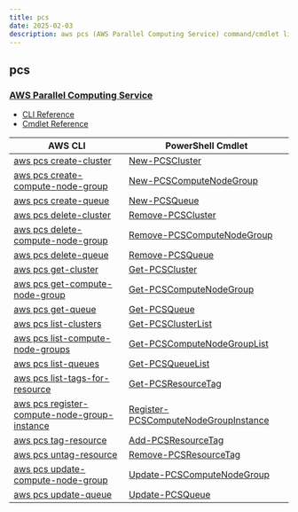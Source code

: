 ```yaml
---
title: pcs
date: 2025-02-03
description: aws pcs (AWS Parallel Computing Service) command/cmdlet list.
---
```


## pcs

### [AWS Parallel Computing Service](https://aws.amazon.com/pcs/)

* [CLI Reference](https://awscli.amazonaws.com/v2/documentation/api/latest/reference/pcs/index.html)
* [Cmdlet Reference](https://docs.aws.amazon.com/powershell/latest/reference/items/PCS_cmdlets.html)

|AWS CLI|PowerShell Cmdlet|
|----|----|
|[aws pcs create-cluster](https://awscli.amazonaws.com/v2/documentation/api/latest/reference/pcs/create-cluster.html)|[New-PCSCluster](https://docs.aws.amazon.com/powershell/latest/reference/items/New-PCSCluster.html)|
|[aws pcs create-compute-node-group](https://awscli.amazonaws.com/v2/documentation/api/latest/reference/pcs/create-compute-node-group.html)|[New-PCSComputeNodeGroup](https://docs.aws.amazon.com/powershell/latest/reference/items/New-PCSComputeNodeGroup.html)|
|[aws pcs create-queue](https://awscli.amazonaws.com/v2/documentation/api/latest/reference/pcs/create-queue.html)|[New-PCSQueue](https://docs.aws.amazon.com/powershell/latest/reference/items/New-PCSQueue.html)|
|[aws pcs delete-cluster](https://awscli.amazonaws.com/v2/documentation/api/latest/reference/pcs/delete-cluster.html)|[Remove-PCSCluster](https://docs.aws.amazon.com/powershell/latest/reference/items/Remove-PCSCluster.html)|
|[aws pcs delete-compute-node-group](https://awscli.amazonaws.com/v2/documentation/api/latest/reference/pcs/delete-compute-node-group.html)|[Remove-PCSComputeNodeGroup](https://docs.aws.amazon.com/powershell/latest/reference/items/Remove-PCSComputeNodeGroup.html)|
|[aws pcs delete-queue](https://awscli.amazonaws.com/v2/documentation/api/latest/reference/pcs/delete-queue.html)|[Remove-PCSQueue](https://docs.aws.amazon.com/powershell/latest/reference/items/Remove-PCSQueue.html)|
|[aws pcs get-cluster](https://awscli.amazonaws.com/v2/documentation/api/latest/reference/pcs/get-cluster.html)|[Get-PCSCluster](https://docs.aws.amazon.com/powershell/latest/reference/items/Get-PCSCluster.html)|
|[aws pcs get-compute-node-group](https://awscli.amazonaws.com/v2/documentation/api/latest/reference/pcs/get-compute-node-group.html)|[Get-PCSComputeNodeGroup](https://docs.aws.amazon.com/powershell/latest/reference/items/Get-PCSComputeNodeGroup.html)|
|[aws pcs get-queue](https://awscli.amazonaws.com/v2/documentation/api/latest/reference/pcs/get-queue.html)|[Get-PCSQueue](https://docs.aws.amazon.com/powershell/latest/reference/items/Get-PCSQueue.html)|
|[aws pcs list-clusters](https://awscli.amazonaws.com/v2/documentation/api/latest/reference/pcs/list-clusters.html)|[Get-PCSClusterList](https://docs.aws.amazon.com/powershell/latest/reference/items/Get-PCSClusterList.html)|
|[aws pcs list-compute-node-groups](https://awscli.amazonaws.com/v2/documentation/api/latest/reference/pcs/list-compute-node-groups.html)|[Get-PCSComputeNodeGroupList](https://docs.aws.amazon.com/powershell/latest/reference/items/Get-PCSComputeNodeGroupList.html)|
|[aws pcs list-queues](https://awscli.amazonaws.com/v2/documentation/api/latest/reference/pcs/list-queues.html)|[Get-PCSQueueList](https://docs.aws.amazon.com/powershell/latest/reference/items/Get-PCSQueueList.html)|
|[aws pcs list-tags-for-resource](https://awscli.amazonaws.com/v2/documentation/api/latest/reference/pcs/list-tags-for-resource.html)|[Get-PCSResourceTag](https://docs.aws.amazon.com/powershell/latest/reference/items/Get-PCSResourceTag.html)|
|[aws pcs register-compute-node-group-instance](https://awscli.amazonaws.com/v2/documentation/api/latest/reference/pcs/register-compute-node-group-instance.html)|[Register-PCSComputeNodeGroupInstance](https://docs.aws.amazon.com/powershell/latest/reference/items/Register-PCSComputeNodeGroupInstance.html)|
|[aws pcs tag-resource](https://awscli.amazonaws.com/v2/documentation/api/latest/reference/pcs/tag-resource.html)|[Add-PCSResourceTag](https://docs.aws.amazon.com/powershell/latest/reference/items/Add-PCSResourceTag.html)|
|[aws pcs untag-resource](https://awscli.amazonaws.com/v2/documentation/api/latest/reference/pcs/untag-resource.html)|[Remove-PCSResourceTag](https://docs.aws.amazon.com/powershell/latest/reference/items/Remove-PCSResourceTag.html)|
|[aws pcs update-compute-node-group](https://awscli.amazonaws.com/v2/documentation/api/latest/reference/pcs/update-compute-node-group.html)|[Update-PCSComputeNodeGroup](https://docs.aws.amazon.com/powershell/latest/reference/items/Update-PCSComputeNodeGroup.html)|
|[aws pcs update-queue](https://awscli.amazonaws.com/v2/documentation/api/latest/reference/pcs/update-queue.html)|[Update-PCSQueue](https://docs.aws.amazon.com/powershell/latest/reference/items/Update-PCSQueue.html)|

